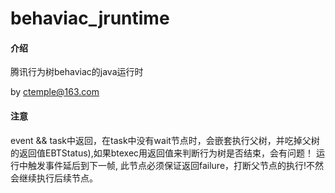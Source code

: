 # behaviac_jruntime

#### 介绍
腾讯行为树behaviac的java运行时

by ctemple@163.com

#### 注意

event && task中返回，在task中没有wait节点时，会嵌套执行父树，并吃掉父树的返回值EBTStatus),如果btexec用返回值来判断行为树是否结束，会有问题！
运行中触发事件延后到下一帧, 此节点必须保证返回failure，打断父节点的执行!不然会继续执行后续节点。

